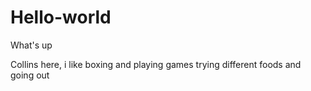 # Hello-world

What's up

Collins here, i like boxing and playing games 
trying different foods and going out
